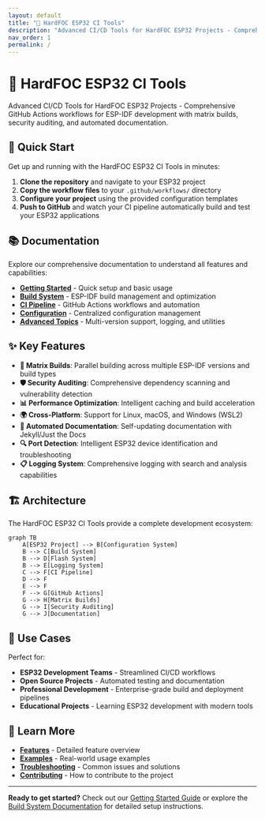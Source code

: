 ```yaml
---
layout: default
title: "🔧 HardFOC ESP32 CI Tools"
description: "Advanced CI/CD Tools for HardFOC ESP32 Projects - Comprehensive GitHub Actions workflows for ESP-IDF development with matrix builds, security auditing, and automated documentation"
nav_order: 1
permalink: /
---
```


# 🔧 HardFOC ESP32 CI Tools

Advanced CI/CD Tools for HardFOC ESP32 Projects - Comprehensive GitHub Actions workflows for ESP-IDF development with matrix builds, security auditing, and automated documentation.

## 🚀 Quick Start

Get up and running with the HardFOC ESP32 CI Tools in minutes:

1. **Clone the repository** and navigate to your ESP32 project
2. **Copy the workflow files** to your `.github/workflows/` directory
3. **Configure your project** using the provided configuration templates
4. **Push to GitHub** and watch your CI pipeline automatically build and test your ESP32 applications

## 📚 Documentation

Explore our comprehensive documentation to understand all features and capabilities:

- **[Getting Started](getting-started/)** - Quick setup and basic usage
- **[Build System](build-system/)** - ESP-IDF build management and optimization
- **[CI Pipeline](ci-pipeline/)** - GitHub Actions workflows and automation
- **[Configuration](configuration/)** - Centralized configuration management
- **[Advanced Topics](advanced/)** - Multi-version support, logging, and utilities

## ✨ Key Features

- **🔧 Matrix Builds**: Parallel building across multiple ESP-IDF versions and build types
- **🛡️ Security Auditing**: Comprehensive dependency scanning and vulnerability detection
- **📊 Performance Optimization**: Intelligent caching and build acceleration
- **🌍 Cross-Platform**: Support for Linux, macOS, and Windows (WSL2)
- **📝 Automated Documentation**: Self-updating documentation with Jekyll/Just the Docs
- **🔍 Port Detection**: Intelligent ESP32 device identification and troubleshooting
- **📋 Logging System**: Comprehensive logging with search and analysis capabilities

## 🏗️ Architecture

The HardFOC ESP32 CI Tools provide a complete development ecosystem:

```mermaid
graph TB
    A[ESP32 Project] --> B[Configuration System]
    B --> C[Build System]
    B --> D[Flash System]
    B --> E[Logging System]
    C --> F[CI Pipeline]
    D --> F
    E --> F
    F --> G[GitHub Actions]
    G --> H[Matrix Builds]
    G --> I[Security Auditing]
    G --> J[Documentation]
```

## 🎯 Use Cases

Perfect for:
- **ESP32 Development Teams** - Streamlined CI/CD workflows
- **Open Source Projects** - Automated testing and documentation
- **Professional Development** - Enterprise-grade build and deployment pipelines
- **Educational Projects** - Learning ESP32 development with modern tools

## 📖 Learn More

- **[Features](features/)** - Detailed feature overview
- **[Examples](examples/)** - Real-world usage examples
- **[Troubleshooting](troubleshooting/)** - Common issues and solutions
- **[Contributing](contributing/)** - How to contribute to the project

---

**Ready to get started?** Check out our [Getting Started Guide](getting-started/) or explore the [Build System Documentation](build-system/) for detailed setup instructions.
